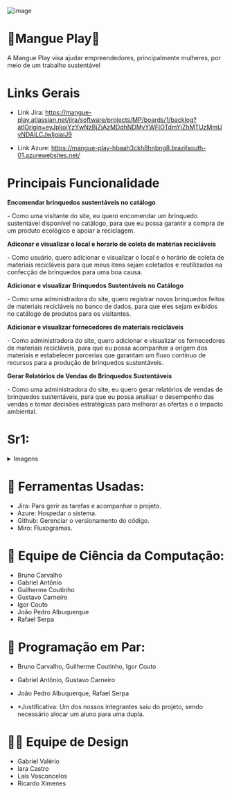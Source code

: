 ![image](https://github.com/user-attachments/assets/a63bcaf5-b3e6-47f0-84eb-361b0cb964ee)

# 🌳Mangue Play🌳
 A Mangue Play visa ajudar empreendedores, principalmente mulheres, por meio de um trabalho sustentável

# Links Gerais
 - Link Jira: https://mangue-play.atlassian.net/jira/software/projects/MP/boards/1/backlog?atlOrigin=eyJpIjoiYzYwNzBjZjAzMDdhNDMyYWFlOTdmYjZhMTUzMmUyNDAiLCJwIjoiaiJ9

- Link Azure: https://mangue-play-hbaah3ckh8hnbng8.brazilsouth-01.azurewebsites.net/
# Principais Funcionalidade

<strong><p>Encomendar brinquedos sustentáveis no catálogo</p></strong>
<p1>- Como uma visitante do site, eu quero encomendar um brinquedo sustentável disponível no catálogo, para que eu possa garantir a compra de um produto ecológico e apoiar a reciclagem.</p1>

<strong><p>Adiconar e visualizar o local e horario de coleta de matérias recicláveis</p></strong>
<p1>- Como usuário, quero adicionar e visualizar o local e o horário de coleta de materiais recicláveis para que meus itens sejam coletados e reutilizados na confecção de brinquedos para uma boa causa.</p1>

<strong><p>Adicionar e visualizar Brinquedos Sustentáveis no Catálogo</p></strong>
<p1>- Como uma administradora do site, quero registrar novos brinquedos feitos de materiais recicláveis no banco de dados, para que eles sejam exibidos no catálogo de produtos para os visitantes.</p1>

<strong><p>Adicionar e visualizar fornecedores de materiais recicláveis</p></strong>
<p1>- Como administradora do site, quero adicionar e visualizar os fornecedores de materiais recicláveis, para que eu possa acompanhar a origem dos materiais e estabelecer parcerias que garantam um fluxo contínuo de recursos para a produção de brinquedos sustentáveis.</p1>

<strong><p>Gerar Relatórios de Vendas de Brinquedos Sustentáveis</p></strong>
<p1>- Como uma administradora do site, eu quero gerar relatórios de vendas de brinquedos sustentáveis, para que eu possa analisar o desempenho das vendas e tomar decisões estratégicas para melhorar as ofertas e o impacto ambiental.</p1>


# Sr1:
<details>
  <summary>Imagens</summary>

</details>

# 🧰 Ferramentas Usadas:
- Jira: Para gerir as tarefas e acompanhar o projeto.
- Azure: Hospedar o sistema.
- Github: Gerenciar o versionamento do código.
- Miro: Fluxogramas.

# 👥 Equipe de Ciência da Computação:
- Bruno Carvalho
- Gabriel Antônio
- Guilherme Coutinho
- Gustavo Carneiro
- Igor Couto
- João Pedro Albuquerque
- Rafael Serpa

# 👥 Programação em Par:
- Bruno Carvalho, Guilherme Coutinho, Igor Couto

- Gabriel Antônio, Gustavo Carneiro
 
- João Pedro Albuquerque, Rafael Serpa

- *Justificativa: Um dos nossos integrantes saiu do projeto, sendo necessário alocar um aluno para uma dupla.
# 🧑‍🎨 Equipe de Design
- Gabriel Valério
- Iara Castro
- Laís Vasconcelos
- Ricardo Ximenes 
